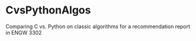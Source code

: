 # CvsPythonAlgos
Comparing C vs. Python on classic algorithms for a recommendation report in ENGW 3302
